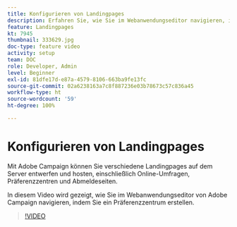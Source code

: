 ```yaml
---
title: Konfigurieren von Landingpages
description: Erfahren Sie, wie Sie im Webanwendungseditor navigieren, indem Sie ein Präferenzzentrum erstellen.
feature: Landingpages
kt: 7945
thumbnail: 333629.jpg
doc-type: feature video
activity: setup
team: DOC
role: Developer, Admin
level: Beginner
exl-id: 81dfe17d-e87a-4579-8106-663ba9fe13fc
source-git-commit: 02a6238163a7c8f887236e03b78673c57c836a45
workflow-type: ht
source-wordcount: '59'
ht-degree: 100%

---
```


# Konfigurieren von Landingpages

Mit Adobe Campaign können Sie verschiedene Landingpages auf dem Server entwerfen und hosten, einschließlich Online-Umfragen, Präferenzzentren und Abmeldeseiten.

In diesem Video wird gezeigt, wie Sie im Webanwendungseditor von Adobe Campaign navigieren, indem Sie ein Präferenzzentrum erstellen.

>[!VIDEO](https://video.tv.adobe.com/v/333629?quality=12)
